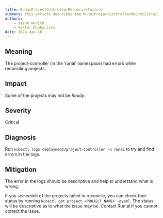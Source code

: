 ```yaml
---
title: RunaiProjectControllerReconcileFailure
summary: This article describes the RunaiProjectControllerReconcileFailure alert.
authors:
    - Jason Novich
    - Viktor Koukouliev
date: 2024-Jan-10
---
```


## Meaning

The project-controller (in the ‘runai’ namespace) had errors while reconciling projects.

## Impact

Some of the projects may not be *Ready*.

## Severity

Critical

## Diagnosis

Run `kubectl logs deployment/project-controller -n runai` to try and find errors in the logs.

## Mitigation

The error in the logs should be descriptive and help to understand what is wrong.

If you see which of the projects failed to reconcile, you can check their status by running `kubectl get project <PROJECT_NAME> -oyaml`.
The status will be descriptive as to what the issue may be. Contact Run:ai if you cannot correct the issue.
